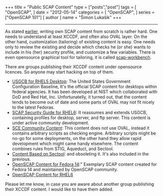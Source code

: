 +++
title = "Public SCAP Content"
type = ["posts","post"]
tags = [
    "OpenSCAP",
]
date = "2012-05-14"
categories = [
    "OpenSCAP",
]
series = ["OpenSCAP 101"]
[ author ]
  name = "Šimon Lukašík"
+++

  ----

As stated [earlier](/posts/2012/05/spacewalk-openscap-compliance-audit-of-enterprise-environments/), writing own SCAP content from scratch is rather hard. One needs to understand at least XCCDF, and often also OVAL layer. On the other hand, customization (tailoring) of existing content is easy. One needs only to review the existing and decide which checks he (or she) wants to include in his (her) security profile, and customize a few variables. There is even opensource graphical tool for tailoring, it is called [scap-workbench](https://github.com/ComplianceAsCode/content).

There are groups publishing their XCCDF content under opensource licences. So anyone may start hacking on top of them.

 - [USGCB for RHEL5 Desktop](http://usgcb.nist.gov/usgcb/rhel_content.html): The United States Government Configuration Baseline, It's the official SCAP content for desktops within federal agencies. It has been developed at NIST which collaborated with DoD and Red Hat, Inc. Unfortunatelly, it turned out, that the content tends to become out of date and some parts of OVAL may not fit nicely to the latest Fedoras.
 - [SCAP Security Guide for RHEL6](https://github.com/ComplianceAsCode/content): It reassumes and extends USGCB, containing profiles for desktop, server, and ftp server. This content is under active community development.
 -  [SCE Community Content](https://fedorahosted.org/sce-community-content/): This content does not use OVAL, instead it contains arbitrary scripts as checking engine. Arbitrary scripts might be no-go for some deployments, on the other hand they allow rapid development which might came handy elsewhere. The content combines rules from STIG, Aqueduct, and Sectool.
 - [Content Based on Sectool](http://git.fedorahosted.org/git/?p=openscap.git;a=tree;f=dist/fedora/sectool-xccdf): and obsoleting it. It's also included in the previous.
 - [OpenSCAP Content for Fedora 14](http://git.fedorahosted.org/git/?p=openscap.git;a=tree;f=dist/fedora):" Exemplary SCAP content created for Fedora 14 and maintained by OpenSCAP community.
 - [OpenSCAP Content for RHEL6](http://git.fedorahosted.org/git/?p=openscap.git;a=tree;f=dist/rhel6)

Please let me know, in case you are aware about another group publishing their XCCDF content. I would like to have them added.

